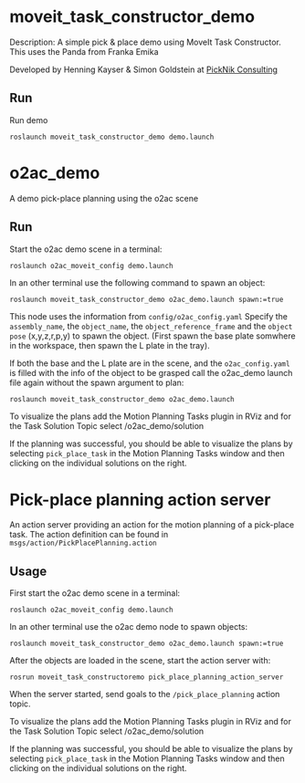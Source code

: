# moveit_task_constructor_demo

Description: A simple pick & place demo using MoveIt Task Constructor. This uses the Panda from Franka Emika

Developed by Henning Kayser & Simon Goldstein at [PickNik Consulting](http://picknik.ai/)

## Run

Run demo

    roslaunch moveit_task_constructor_demo demo.launch

# o2ac_demo

A demo pick-place planning using the o2ac scene

## Run

Start the o2ac demo scene in a terminal:

```
roslaunch o2ac_moveit_config demo.launch
```

In an other terminal use the following command to spawn an object:

```
roslaunch moveit_task_constructor_demo o2ac_demo.launch spawn:=true
```

This node uses the information from `config/o2ac_config.yaml` Specify the `assembly_name`, the `object_name`, the `object_reference_frame` and the `object pose` (x,y,z,r,p,y) to spawn the object.
(First spawn the base plate somwhere in the workspace, then spawn the L plate in the tray).

If both the base and the L plate are in the scene, and the `o2ac_config.yaml` is filled with the info of the object to be grasped call the o2ac_demo launch file again without the spawn argument to plan:

```
roslaunch moveit_task_constructor_demo o2ac_demo.launch
```


To visualize the plans add the Motion Planning Tasks plugin in RViz and for the Task Solution Topic select /o2ac_demo/solution

If the planning was successful, you should be able to visualize the plans by selecting `pick_place_task` in the Motion Planning Tasks window and then clicking on the individual solutions on the right.

# Pick-place planning action server

An action server providing an action for the motion planning of a pick-place task. The action definition can be found in `msgs/action/PickPlacePlanning.action`

## Usage

First start the o2ac demo scene in a terminal:

```
roslaunch o2ac_moveit_config demo.launch
```

In an other terminal use the o2ac demo node to spawn objects:

```
roslaunch moveit_task_constructor_demo o2ac_demo.launch spawn:=true
```

After the objects are loaded in the scene, start the action server with:

```
rosrun moveit_task_constructoremo pick_place_planning_action_server 
```

When the server started, send goals to the `/pick_place_planning` action topic. 

To visualize the plans add the Motion Planning Tasks plugin in RViz and for the Task Solution Topic select /o2ac_demo/solution

If the planning was successful, you should be able to visualize the plans by selecting `pick_place_task` in the Motion Planning Tasks window and then clicking on the individual solutions on the right.